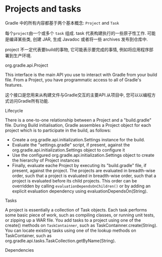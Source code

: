 # Projects and tasks
Gradle 中的所有内容都基于两个基本概念: `Project` and `Task`

每个`project`由一个或多个 `task` 组成. task 代表构建执行的一些原子性工作.
可能是编译某些类, 创建 JAR, 生成 Javadoc 或者将一些 archives 发布到仓库中.

project 不一定代表要build的事物, 它可能表示要完成的事情, 例如将应用程序部署到生产环境.

org.gradle.api.Project


This interface is the main API you use to interact with Gradle from your build file.
From a Project, you have programmatic access to all of Gradle's features.

这个接口是您用来从构建文件与Gradle交互的主要API.从项目中, 您可以以编程方式访问Gradle所有功能.

Lifecycle

There is a one-to-one relationship between a Project and a "build.gradle" file.
During Build initialisation, Gradle assembles a Project object for each project 
which is to participate in the build, as follows: 

* Create a org.gradle.api.initialization.Settings instance for the build.
* Evaluate the "settings.gradle" script, if present, against the org.gradle.api.initialization.Settings
object to configure it
* Use the configured org.gradle.api.initialization.Settings object to create the hierarchy of Project instances
* Finally, evaluate eache Project by executing its "build.gradle" file, if present, against the project.
The projects are evaluated in breadth-wise order, such that a project is evaluated in breadth-wise order,
such that a project is evaluated before its child projects. This order can be overridden by calling 
`evaluationDependsOnChildren()` or by adding an explicit evaluation dependency using evaluationDependsOn(String).


Tasks

A project is essentially a collection of Task objects.
Each task performs some basic piece of work, such as compiling classes, or running unit tests,
or zipping up a WAR file. You add tasks to a project using one of the create() methods on
`TaskContainner`, such as TaskContainner.create(String). You can locate existing tasks using one of the 
lookup methods on TaskContainer, such as org.gradle.api.tasks.TaskCollection.getByName(String).

Dependencies
